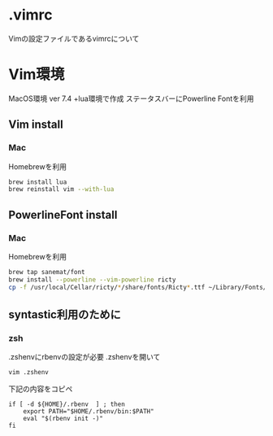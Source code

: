 .vimrc
======
Vimの設定ファイルであるvimrcについて

# Vim環境
MacOS環境
ver 7.4 +lua環境で作成
ステータスバーにPowerline Fontを利用

## Vim install
### Mac
Homebrewを利用
```zsh
brew install lua
brew reinstall vim --with-lua
```

## PowerlineFont install
### Mac
Homebrewを利用
```zsh
brew tap sanemat/font
brew install --powerline --vim-powerline ricty
cp -f /usr/local/Cellar/ricty/*/share/fonts/Ricty*.ttf ~/Library/Fonts/
```

## syntastic利用のために
### zsh
.zshenvにrbenvの設定が必要
.zshenvを開いて
```zsh
vim .zshenv
```
下記の内容をコピペ
```vim
if [ -d ${HOME}/.rbenv  ] ; then
    export PATH="$HOME/.rbenv/bin:$PATH"
    eval "$(rbenv init -)"
fi
```
